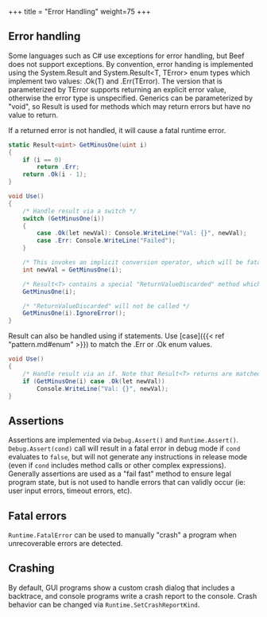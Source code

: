 +++
title = "Error Handling"
weight=75
+++

## Error handling

Some languages such as C# use exceptions for error handling, but Beef does not support exceptions. By convention, error handing is implemented using the System.Result<T> and System.Result<T, TError> enum types which implement two values: .Ok(T) and .Err(TError). The version that is parameterized by TError supports returning an explicit error value, otherwise the error type is unspecified. Generics can be parameterized by "void", so Result<void> is used for methods which may return errors but have no value to return.

If a returned error is not handled, it will cause a fatal runtime error.
```C#
static Result<uint> GetMinusOne(uint i)
{
	if (i == 0)
		return .Err;
	return .Ok(i - 1);
}

void Use()
{
	/* Handle result via a switch */
	switch (GetMinusOne(i))
	{
		case .Ok(let newVal): Console.WriteLine("Val: {}", newVal);
		case .Err: Console.WriteLine("Failed");
	}

	/* This invokes an implicit conversion operator, which will be fatal at runtime if an error is returned */
	int newVal = GetMinusOne(i);

	/* Result<T> contains a special "ReturnValueDiscarded" method which is invoked to facilitate failing fatally on ignored returned errors here */
	GetMinusOne(i);

	/* "ReturnValueDiscarded" will not be called */
	GetMinusOne(i).IgnoreError();
}
```

Result<T> can also be handled using if statements. Use [case]({{< ref "pattern.md#enum" >}}) to match the .Err or .Ok enum values.

```C#
void Use()
{
	/* Handle result via an if. Note that Result<T> returns are matched with 'case', not compared with '==' */
	if (GetMinusOne(i) case .Ok(let newVal))
		Console.WriteLine("Val: {}", newVal);
}
```

## Assertions

Assertions are implemented via `Debug.Assert()` and `Runtime.Assert()`. `Debug.Assert(cond)` call will result in a fatal error in debug mode if `cond` evaluates to `false`, but will not generate any instructions in release mode (even if `cond` includes method calls or other complex expressions). Generally assertions are used as a "fail fast" method to ensure legal program state, but is not used to handle errors that can validly occur (ie: user input errors, timeout errors, etc).

## Fatal errors

`Runtime.FatalError` can be used to manually "crash" a program when unrecoverable errors are detected.

## Crashing

By default, GUI programs show a custom crash dialog that includes a backtrace, and console programs write a crash report to the console. Crash behavior can be changed via `Runtime.SetCrashReportKind`.

